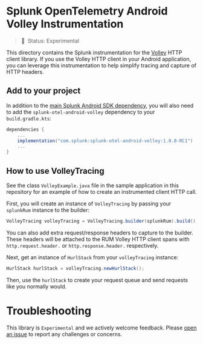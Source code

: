 
# Splunk OpenTelemetry Android Volley Instrumentation

> :construction: &nbsp;Status: Experimental

This directory contains the Splunk instrumentation for the [Volley](https://google.github.io/volley/)
HTTP client library. If you use the Volley HTTP client in your Android application, you can
leverage this instrumentation to help simplify tracing and capture of HTTP headers.

## Add to your project

In addition to the [main Splunk Android SDK dependency](https://github.com/signalfx/splunk-otel-android#getting-the-library),
you will also need to add the `splunk-otel-android-volley` dependency to your `build.gradle.kts`:


```gradle
dependencies {
    ...
    implementation("com.splunk:splunk-otel-android-volley:1.0.0-RC1")
    ...
}
```

## How to use VolleyTracing

See the class `VolleyExample.java` file in the sample application in this repository for an
example of how to create an instrumented client HTTP call.

First, you will create an instance of `VolleyTracing` by passing your `splunkRum` instance
to the builder:

```java
VolleyTracing volleyTracing = VolleyTracing.builder(splunkRum).build();
```
You can also add extra request/response headers to capture to the builder.
These headers will be attached to the RUM Volley HTTP client spans with
`http.request.header.` or `http.response.header.` respectively.

Next, get an instance of `HurlStack` from your `volleyTracing` instance:

```java
HurlStack hurlStack = volleyTracing.newHurlStack();
```

Then, use the `hurlStack` to create your request queue and send requests like you normally would.

# Troubleshooting

This library is `Experimental` and we actively welcome feedback. Please
[open an issue](https://github.com/signalfx/splunk-otel-android/issues/new) to report any
challenges or concerns.
